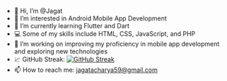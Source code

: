- 👋 Hi, I’m @Jagat
- 👀 I’m interested in Android Mobile App Development
- 🌱 I’m currently learning Flutter and Dart
- 💻 Some of my skills include HTML, CSS, JavaScript, and PHP
- 🔧 I’m working on improving my proficiency in mobile app development and exploring new technologies
- 📈 GitHub Streak: [![GitHub Streak](https://github-readme-streak-stats.herokuapp.com/?user=jagat58)](https://github.com/jagat58)
- 📫 How to reach me: jagatacharya59@gmail.com
